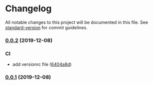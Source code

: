 # Changelog

All notable changes to this project will be documented in this file. See [standard-version](https://github.com/conventional-changelog/standard-version) for commit guidelines.

### [0.0.2](https://github.com/alanhg/jhipster-starter/compare/v0.0.1...v0.0.2) (2019-12-08)

### CI

- add versionrc file ([6404a8d](https://github.com/alanhg/jhipster-starter/commit/6404a8d0fb60563428e8c63116c794a197be8a27))

### [0.0.1](https://github.com/alanhg/jhipster-starter/compare/v0.0.7...v0.0.1) (2019-12-08)
